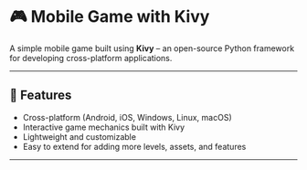 # 🎮 Mobile Game with Kivy

A simple mobile game built using **Kivy** – an open-source Python framework for developing cross-platform applications.

---

## 🚀 Features
- Cross-platform (Android, iOS, Windows, Linux, macOS)
- Interactive game mechanics built with Kivy
- Lightweight and customizable 
- Easy to extend for adding more levels, assets, and features

---
